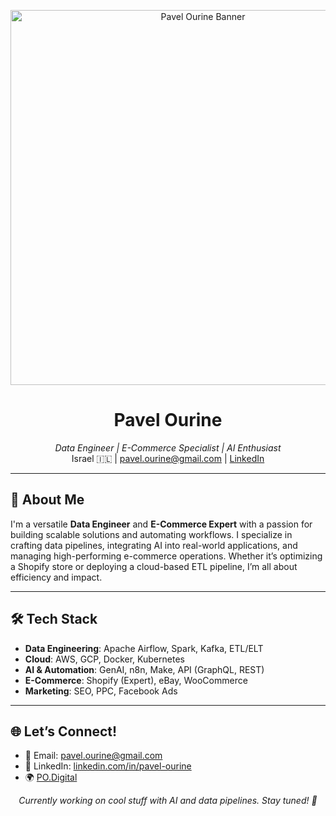 <p align="center">
  <img src="https://po.digital/og-image.png" alt="Pavel Ourine Banner" width="600"/>
</p>

<p> 
  <h1 align="center">Pavel Ourine</h1>
</p>

<p align="center">
  <em>Data Engineer | E-Commerce Specialist | AI Enthusiast</em><br/>
  Israel 🇮🇱 | <a href="mailto:pavel.ourine@gmail.com">pavel.ourine@gmail.com</a> | <a href="https://linkedin.com/in/pavel-ourine">LinkedIn</a>
</p>

---

## 🚀 About Me
I'm a versatile **Data Engineer** and **E-Commerce Expert** with a passion for building scalable solutions and automating workflows. I specialize in crafting data pipelines, integrating AI into real-world applications, and managing high-performing e-commerce operations. Whether it’s optimizing a Shopify store or deploying a cloud-based ETL pipeline, I’m all about efficiency and impact.

---

## 🛠️ Tech Stack
- **Data Engineering**: Apache Airflow, Spark, Kafka, ETL/ELT  
- **Cloud**: AWS, GCP, Docker, Kubernetes  
- **AI & Automation**: GenAI, n8n, Make, API (GraphQL, REST)  
- **E-Commerce**: Shopify (Expert), eBay, WooCommerce  
- **Marketing**: SEO, PPC, Facebook Ads  

---

## 🌐 Let’s Connect!
- 📧 Email: [pavel.ourine@gmail.com](mailto:pavel.ourine@gmail.com)  
- 💼 LinkedIn: [linkedin.com/in/pavel-ourine](https://linkedin.com/in/pavel-ourine)  
- 🌍 [PO.Digital](https://po.digital)  

<p align="center">
  <em>Currently working on cool stuff with AI and data pipelines. Stay tuned! 🚀</em>
</p>
